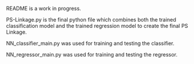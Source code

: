 
README is a work in progress.

PS-Linkage.py is the final python file which combines both the trained classification model and the trained regression model to create the final PS Linkage.

NN_classifier_main.py was used for training and testing the classifier.

NN_regressor_main.py was used for training and testing the regressor.